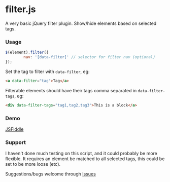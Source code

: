 filter.js
=========

A very basic jQuery filter plugin. Show/hide elements based on selected tags.

### Usage

```javascript
$(element).filter({
		nav: '[data-filter]' // selector for filter nav (optional)
});
```

Set the tag to filter with `data-filter`, eg:
```html
<a data-filter="tag">Tag</a>
```

Filterable elements should have their tags comma separated in `data-filter-tags`, eg:
```html
<div data-filter-tags="tag1,tag2,tag3">This is a block</a>
```

### Demo

[JSFiddle](http://jsfiddle.net/tommaitland/twU4b/)

### Support

I haven't done much testing on this script, and it could probably be more flexible. It requires an element be matched to all selected tags, this could be set to be more loose (etc).

Suggestions/bugs welcome through [Issues](https://github.com/tommaitland/filter.js/issues)

